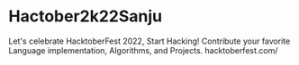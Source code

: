 # Hactober2k22Sanju
Let's celebrate HacktoberFest 2022, Start Hacking! Contribute your favorite Language implementation, Algorithms, and Projects. hacktoberfest.com/
